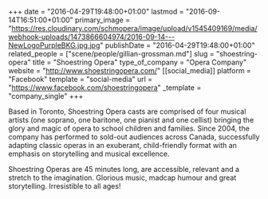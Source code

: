+++
date = "2016-04-29T19:48:00+01:00"
lastmod = "2016-09-14T16:51:00+01:00"
primary_image = "https://res.cloudinary.com/schmopera/image/upload/v1545409169/media/webhook-uploads/1473866604974/2016-09-14---NewLogoPurpleBKG.jpg.jpg"
publishDate = "2016-04-29T19:48:00+01:00"
related_people = ["scene/people/gillian-grossman.md"]
slug = "shoestring-opera"
title = "Shoestring Opera"
type_of_company = "Opera Company"
website = "http://www.shoestringopera.com/"
[[social_media]]
platform = "Facebook"
template = "social-media"
url = "https://www.facebook.com/shoestringopera"
_template = "company_single"
+++

Based in Toronto, Shoestring Opera casts are comprised of four musical artists (one soprano, one baritone, one pianist and one cellist) bringing the glory and magic of opera to school children and families. Since 2004, the company has performed to sold-out audiences across Canada, successfully adapting classic operas in an exuberant, child-friendly format with an emphasis on storytelling and musical excellence.

Shoestring Operas are 45 minutes long, are accessible, relevant and a stretch to the imagination. Glorious music, madcap humour and great storytelling. Irresistible to all ages!
